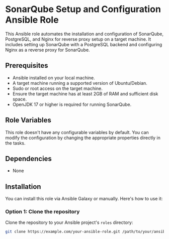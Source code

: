 # SonarQube Setup and Configuration Ansible Role

This Ansible role automates the installation and configuration of SonarQube, PostgreSQL, and Nginx for reverse proxy setup on a target machine. It includes setting up SonarQube with a PostgreSQL backend and configuring Nginx as a reverse proxy for SonarQube.

## Prerequisites

- Ansible installed on your local machine.
- A target machine running a supported version of Ubuntu/Debian.
- Sudo or root access on the target machine.
- Ensure the target machine has at least 2GB of RAM and sufficient disk space.
- OpenJDK 17 or higher is required for running SonarQube.

## Role Variables

This role doesn't have any configurable variables by default. You can modify the configuration by changing the appropriate properties directly in the tasks.

## Dependencies

- None

## Installation

You can install this role via Ansible Galaxy or manually. Here's how to use it:

### Option 1: Clone the repository

Clone the repository to your Ansible project's `roles` directory:

```bash
git clone https://example.com/your-ansible-role.git /path/to/your/ansible/project/roles/sonarqube
